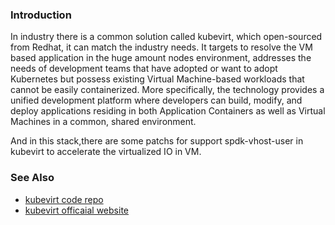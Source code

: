 
### Introduction
In industry there is a common solution called kubevirt, which open-sourced from Redhat, it can match the industry needs. It targets to resolve the VM based application in the huge amount nodes environment, addresses the needs of development teams that have adopted or want to adopt Kubernetes but possess existing Virtual Machine-based workloads that cannot be easily containerized. More specifically, the technology provides a unified development platform where developers can build, modify, and deploy applications residing in both Application Containers as well as Virtual Machines in a common, shared environment.

And in this stack,there are some patchs for support spdk-vhost-user in kubevirt to accelerate the virtualized IO in VM.


### See Also
- [kubevirt code repo](https://github.com/kubevirt/kubevirt)
- [kubevirt officaial website](https://kubevirt.io/)

